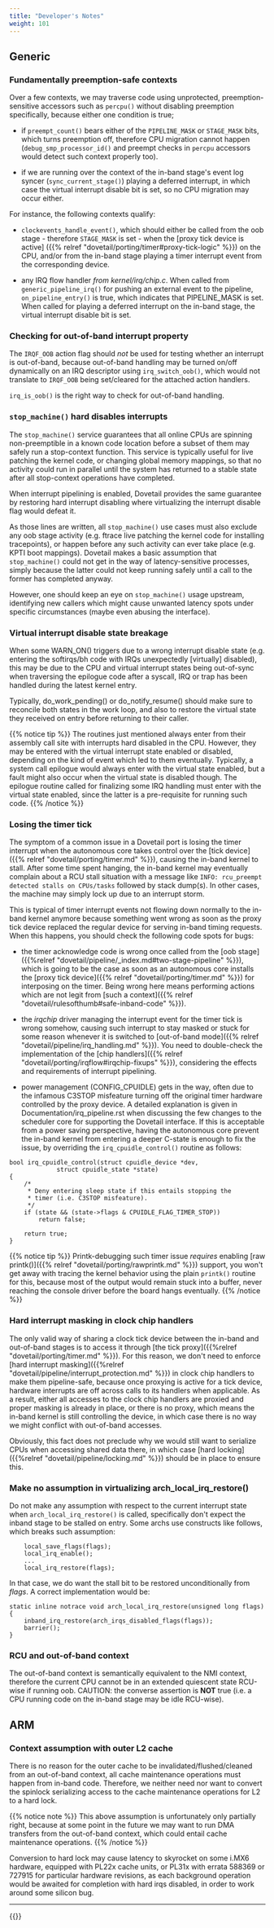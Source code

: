 ```yaml
---
title: "Developer's Notes"
weight: 101
---
```


## Generic

### Fundamentally preemption-safe contexts

Over a few contexts, we may traverse code using unprotected,
preemption-sensitive accessors such as `percpu()` without disabling
preemption specifically, because either one condition is true;

- if `preempt_count()` bears either of the `PIPELINE_MASK` or
  `STAGE_MASK` bits, which turns preemption off, therefore CPU
  migration cannot happen (`debug_smp_processor_id()` and preempt
  checks in `percpu` accessors would detect such context properly
  too).

- if we are running over the context of the in-band stage's event log
  syncer (`sync_current_stage()`) playing a deferred interrupt, in
  which case the virtual interrupt disable bit is set, so no CPU
  migration may occur either.

For instance, the following contexts qualify:

- `clockevents_handle_event()`, which should either be called from the
  oob stage - therefore `STAGE_MASK` is set - when the [proxy tick
  device is active] ({{% relref
  "dovetail/porting/timer#proxy-tick-logic" %}}) on the CPU,
  and/or from the in-band stage playing a timer interrupt event from the
  corresponding device.

- any IRQ flow handler _from kernel/irq/chip.c_. When called from
  `generic_pipeline_irq()` for pushing an external event to the
  pipeline, `on_pipeline_entry()` is true, which indicates that
  PIPELINE_MASK is set. When called for playing a deferred interrupt
  on the in-band stage, the virtual interrupt disable bit is set.

### Checking for out-of-band interrupt property

The `IRQF_OOB` action flag should _not_ be used for testing whether
an interrupt is out-of-band, because out-of-band handling may be
turned on/off dynamically on an IRQ descriptor using
`irq_switch_oob()`, which would not translate to `IRQF_OOB` being
set/cleared for the attached action handlers.

`irq_is_oob()` is the right way to check for out-of-band handling.

### `stop_machine()` hard disables interrupts

The `stop_machine()` service guarantees that all online CPUs are
spinning non-preemptible in a known code location before a subset of
them may safely run a stop-context function. This service is typically
useful for live patching the kernel code, or changing global memory
mappings, so that no activity could run in parallel until the system
has returned to a stable state after all stop-context operations have
completed.
    
When interrupt pipelining is enabled, Dovetail provides the same
guarantee by restoring hard interrupt disabling where virtualizing the
interrupt disable flag would defeat it.

As those lines are written, all `stop_machine()` use cases must also
exclude any oob stage activity (e.g. ftrace live patching the kernel
code for installing tracepoints), or happen before any such activity
can ever take place (e.g. KPTI boot mappings). Dovetail makes a basic
assumption that `stop_machine()` could not get in the way of
latency-sensitive processes, simply because the latter could not keep
running safely until a call to the former has completed anyway.

However, one should keep an eye on `stop_machine()` usage upstream,
identifying new callers which might cause unwanted latency spots under
specific circumstances (maybe even abusing the interface).

### Virtual interrupt disable state breakage

When some WARN_ON() triggers due to a wrong interrupt disable state
(e.g. entering the softirqs/bh code with IRQs unexpectedly [virtually]
disabled), this may be due to the CPU and virtual interrupt states
being out-of-sync when traversing the epilogue code after a syscall,
IRQ or trap has been handled during the latest kernel entry.

Typically, do_work_pending() or do_notify_resume() should make sure to
reconcile both states in the work loop, and also to restore the
virtual state they received on entry before returning to their caller.

{{% notice tip %}}
The routines just mentioned always enter from their assembly call site
with interrupts hard disabled in the CPU. However, they may be entered
with the virtual interrupt state enabled or disabled, depending on the
kind of event which led to them eventually. Typically, a system call
epilogue would always enter with the virtual state enabled, but a
fault might also occur when the virtual state is disabled though. The
epilogue routine called for finalizing some IRQ handling must enter with
the virtual state enabled, since the latter is a pre-requisite for
running such code.
{{% /notice %}}

### Losing the timer tick

The symptom of a common issue in a Dovetail port is losing the timer
interrupt when the autonomous core takes control over the [tick
device]({{% relref "dovetail/porting/timer.md" %}}), causing
the in-band kernel to stall. After some time spent hanging, the
in-band kernel may eventually complain about a RCU stall situation
with a message like `INFO: rcu_preempt detected stalls on CPUs/tasks`
followed by stack dump(s). In other cases, the machine may simply lock
up due to an interrupt storm.

This is typical of timer interrupt events not flowing down normally to
the in-band kernel anymore because something went wrong as soon as the
proxy tick device replaced the regular device for serving in-band
timing requests. When this happens, you should check the following code
spots for bugs:

- the timer acknowledge code is wrong once called from the [oob
  stage]({{%relref "dovetail/pipeline/_index.md#two-stage-pipeline"
  %}}), which is going to be the case as soon as an autonomous core
  installs the [proxy tick device]({{% relref
  "dovetail/porting/timer.md" %}}) for interposing on the
  timer. Being wrong here means performing actions which are not legit
  from [such a context]({{% relref
  "dovetail/rulesofthumb#safe-inband-code" %}}).

- the _irqchip_ driver managing the interrupt event for the timer tick
  is wrong somehow, causing such interrupt to stay masked or stuck for
  some reason whenever it is switched to [out-of-band mode]({{% relref
  "dovetail/pipeline/irq_handling.md" %}}). You need to
  double-check the implementation of the [chip handlers]({{% relref
  "dovetail/porting/irqflow#irqchip-fixups" %}}),
  considering the effects and requirements of interrupt pipelining.

- power management (CONFIG_CPUIDLE) gets in the way, often due to the
  infamous C3STOP misfeature turning off the original timer hardware
  controlled by the proxy device. A detailed explanation is given in
  Documentation/irq_pipeline.rst when discussing the few changes to
  the scheduler core for supporting the Dovetail interface. If this is
  acceptable from a power saving perspective, having the autonomous
  core prevent the in-band kernel from entering a deeper C-state is
  enough to fix the issue, by overriding the `irq_cpuidle_control()`
  routine as follows:

```
bool irq_cpuidle_control(struct cpuidle_device *dev,
			 struct cpuidle_state *state)
{
	/*
	 * Deny entering sleep state if this entails stopping the
	 * timer (i.e. C3STOP misfeature).
	 */
	if (state && (state->flags & CPUIDLE_FLAG_TIMER_STOP))
		return false;

	return true;
}
```

{{% notice tip %}}
Printk-debugging such timer issue *requires* enabling [raw
printk()]({{% relref "dovetail/porting/rawprintk.md" %}}) support,
you won't get away with tracing the kernel behavior using the plain
`printk()` routine for this, because most of the output would remain
stuck into a buffer, never reaching the console driver before the
board hangs eventually.
{{% /notice %}}

### Hard interrupt masking in clock chip handlers

The only valid way of sharing a clock tick device between the in-band
and out-of-band stages is to access it through [the tick
proxy]({{%relref "dovetail/porting/timer.md" %}}). For this reason, we
don't need to enforce [hard interrupt masking]({{%relref
"dovetail/pipeline/interrupt_protection.md" %}}) in clock chip
handlers to make them pipeline-safe, because once proxying is active
for a tick device, hardware interrupts are off across calls to its
handlers when applicable. As a result, either all accesses to the
clock chip handlers are proxied and proper masking is already in
place, or there is no proxy, which means the in-band kernel is still
controlling the device, in which case there is no way we might
conflict with out-of-band accesses.

Obviously, this fact does not preclude why we would still want to
serialize CPUs when accessing shared data there, in which case [hard
locking]({{%relref "dovetail/pipeline/locking.md" %}}) should be in
place to ensure this.

### Make no assumption in virtualizing arch_local_irq_restore()

Do not make any assumption with respect to the current interrupt state
when `arch_local_irq_restore()` is called, specifically don't expect
the inband stage to be stalled on entry. Some archs use constructs
like follows, which breaks such assumption:

```
	local_save_flags(flags);
	local_irq_enable();
	...
	local_irq_restore(flags);
```

In that case, we do want the stall bit to be restored unconditionally
from _flags_. A correct implementation would be:

```
static inline notrace void arch_local_irq_restore(unsigned long flags)
{
	inband_irq_restore(arch_irqs_disabled_flags(flags));
	barrier();
}

```

### RCU and out-of-band context

The out-of-band context is semantically equivalent to the NMI context,
therefore the current CPU cannot be in an extended quiescent state
RCU-wise if running oob. CAUTION: the converse assertion is **NOT**
true (i.e. a CPU running code on the in-band stage may be idle
RCU-wise).

## ARM

### Context assumption with outer L2 cache

There is no reason for the outer cache to be
invalidated/flushed/cleaned from an out-of-band context, all cache
maintenance operations must happen from in-band code. Therefore, we
neither need nor want to convert the spinlock serializing access to
the cache maintenance operations for L2 to a hard lock.

{{% notice note %}}
This above assumption is unfortunately only partially right, because
at some point in the future we may want to run DMA transfers from the
out-of-band context, which could entail cache maintenance operations.
{{% /notice %}}

Conversion to hard lock may cause latency to skyrocket on some i.MX6
hardware, equipped with PL22x cache units, or PL31x with errata 588369
or 727915 for particular hardware revisions, as each background
operation would be awaited for completion with hard irqs disabled, in
order to work around some silicon bug.

---

{{<lastmodified>}}
